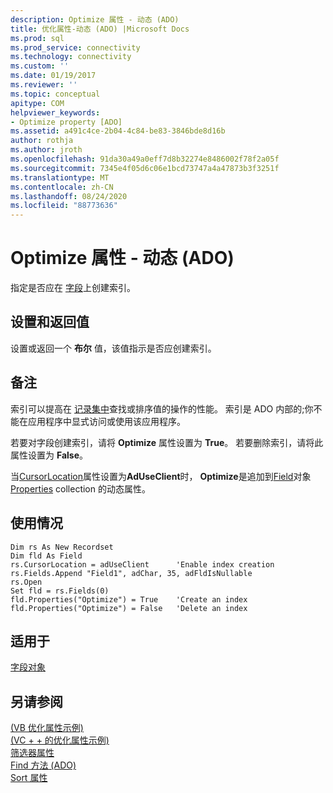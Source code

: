 ```yaml
---
description: Optimize 属性 - 动态 (ADO)
title: 优化属性-动态 (ADO) |Microsoft Docs
ms.prod: sql
ms.prod_service: connectivity
ms.technology: connectivity
ms.custom: ''
ms.date: 01/19/2017
ms.reviewer: ''
ms.topic: conceptual
apitype: COM
helpviewer_keywords:
- Optimize property [ADO]
ms.assetid: a491c4ce-2b04-4c84-be83-3846bde8d16b
author: rothja
ms.author: jroth
ms.openlocfilehash: 91da30a49a0eff7d8b32274e8486002f78f2a05f
ms.sourcegitcommit: 7345e4f05d6c06e1bcd73747a4a47873b3f3251f
ms.translationtype: MT
ms.contentlocale: zh-CN
ms.lasthandoff: 08/24/2020
ms.locfileid: "88773636"
---
```

# <a name="optimize-property-dynamic-ado"></a>Optimize 属性 - 动态 (ADO)
指定是否应在 [字段](./field-object.md)上创建索引。  
  
## <a name="settings-and-return-values"></a>设置和返回值  
 设置或返回一个 **布尔** 值，该值指示是否应创建索引。  
  
## <a name="remarks"></a>备注  
 索引可以提高在 [记录集中](./recordset-object-ado.md)查找或排序值的操作的性能。 索引是 ADO 内部的;你不能在应用程序中显式访问或使用该应用程序。  
  
 若要对字段创建索引，请将 **Optimize** 属性设置为 **True**。 若要删除索引，请将此属性设置为 **False**。  
  
 当[CursorLocation](./cursorlocation-property-ado.md)属性设置为**AdUseClient**时， **Optimize**是追加到[Field](./field-object.md)对象[Properties](./properties-collection-ado.md) collection 的动态属性。  
  
## <a name="usage"></a>使用情况  
  
```  
Dim rs As New Recordset  
Dim fld As Field  
rs.CursorLocation = adUseClient      'Enable index creation  
rs.Fields.Append "Field1", adChar, 35, adFldIsNullable  
rs.Open  
Set fld = rs.Fields(0)  
fld.Properties("Optimize") = True    'Create an index  
fld.Properties("Optimize") = False   'Delete an index  
```  
  
## <a name="applies-to"></a>适用于  
 [字段对象](./field-object.md)  
  
## <a name="see-also"></a>另请参阅  
 [ (VB 优化属性示例) ](./optimize-property-example-vb.md)   
 [ (VC + + 的优化属性示例) ](./optimize-property-example-vc.md)   
 [筛选器属性](./filter-property.md)   
 [Find 方法 (ADO) ](./find-method-ado.md)   
 [Sort 属性](./sort-property.md)